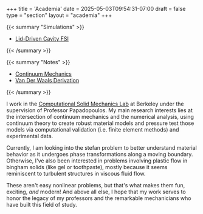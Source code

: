 +++
title = 'Academia'
date = 2025-05-03T09:54:31-07:00
draft = false
type = "section"
layout = "academia"
+++

{{< summary "Simulations" >}}
  <ul>
    <li><a href="simulations/lid-driven-cavity-fsi/">Lid-Driven Cavity FSI</a></li>
  </ul>
{{< /summary >}}

{{< summary "Notes" >}}
  <ul>
    <li><a href="notes/cmech/">Continuum Mechanics</a></li>
    <li><a href="notes/van-der-waals-derivation/">Van Der Waals Derivation</a></li>
  </ul>
{{< /summary >}}

I work in the [Computational Solid Mechanics Lab](https://csml.berkeley.edu/) at Berkeley under the supervision of Professor Papadopoulos. My main research interests lies at the intersection of continuum mechanics and the numerical analysis, using continuum theory to create robust material models and pressure test those models via computational validation (i.e. finite element methods) and experimental data.

Currently, I am looking into the stefan problem to better understand material behavior as it undergoes phase transformations along a moving boundary. Otherwise, I've also been interested in problems involving plastic flow in bingham solids (like gel or toothpaste), mostly because it seems reminiscent to turbulent structures in viscous fluid flow. 

These aren't easy nonlinear problems, but that's what makes them fun, exciting, *and* modern! And above all else, I hope that my work serves to honor the legacy of my professors and the remarkable mechanicians who have built this field of study.
